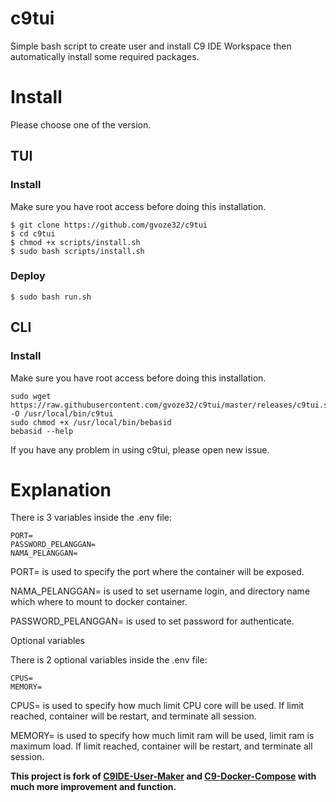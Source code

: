 # c9tui

Simple bash script to create user and install C9 IDE Workspace then automatically install some required packages.

# Install 
Please choose one of the version.

## TUI

### Install

Make sure you have root access before doing this installation.

```
$ git clone https://github.com/gvoze32/c9tui
$ cd c9tui
$ chmod +x scripts/install.sh
$ sudo bash scripts/install.sh
```

### Deploy

```
$ sudo bash run.sh
```

## CLI

### Install

Make sure you have root access before doing this installation.

```
sudo wget https://raw.githubusercontent.com/gvoze32/c9tui/master/releases/c9tui.sh -O /usr/local/bin/c9tui
sudo chmod +x /usr/local/bin/bebasid
bebasid --help
```

If you have any problem in using c9tui, please open new issue.

# Explanation

There is 3 variables inside the .env file:
```
PORT=
PASSWORD_PELANGGAN=
NAMA_PELANGGAN=
```
PORT= is used to specify the port where the container will be exposed.

NAMA_PELANGGAN= is used to set username login, and directory name which where to mount to docker container.

PASSWORD_PELANGGAN= is used to set password for authenticate.

Optional variables

There is 2 optional variables inside the .env file:
```
CPUS=
MEMORY=
```
CPUS= is used to specify how much limit CPU core will be used. If limit reached, container will be restart, and terminate all session.

MEMORY= is used to specify how much limit ram will be used, limit ram is maximum load. If limit reached, container will be restart, and terminate all session.

**This project is fork of [C9IDE-User-Maker](https://github.com/nicolasjulian/C9IDE-User-Maker) and [C9-Docker-Compose](https://github.com/nicolasjulian/C9-Docker-Compose) with much more improvement and function.**